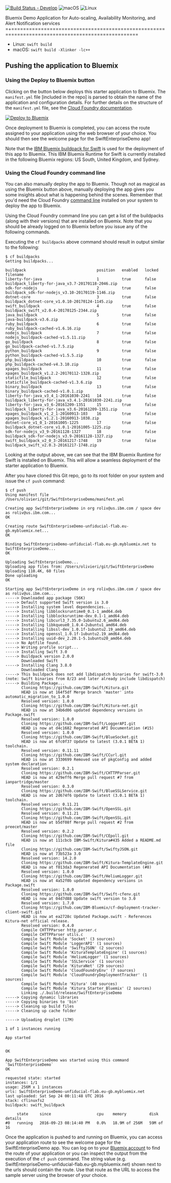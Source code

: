 [![Build Status - Develop](https://travis-ci.com/IBM-Swift/swift-enterprise-demo.svg?token=mJT5PYB2xpM2BrzG4qWD&branch=develop)](https://travis-ci.com/IBM-Swift/swift-enterprise-demo)
![macOS](https://img.shields.io/badge/os-macOS-green.svg?style=flat)
![Linux](https://img.shields.io/badge/os-linux-green.svg?style=flat)

Bluemix Demo Application for Auto-scaling, Availability Monitoring, and Alert Notification services
=+=================================================================================================

  * Linux: `swift build`
  * macOS: `swift build -Xlinker -lc++`




  ## Pushing the application to Bluemix
  ### Using the Deploy to Bluemix button
  Clicking on the button below deploys this starter application to Bluemix. The `manifest.yml` file [included in the repo] is parsed to obtain the name of the application and configuration details. For further details on the structure of the `manifest.yml` file, see the [Cloud Foundry documentation](https://docs.cloudfoundry.org/devguide/deploy-apps/manifest.html#minimal-manifest).

  <!---
  [![Deploy to Bluemix](https://bluemix.net/deploy/button.png)](https://bluemix.net/deploy)
  -->
  [![Deploy to Bluemix](https://hub.jazz.net/deploy/button.png)](https://bluemix.net/deploy?repository=https://github.com/IBM-Swift/swift-enterprise-demo.git)

  Once deployment to Bluemix is completed, you can access the route assigned to your application using the web browser of your choice. You should then see the welcome page for the SwiftEnterpriseDemo app!

  Note that the [IBM Bluemix buildpack for Swift](https://github.com/IBM-Swift/swift-buildpack) is used for the deployment of this app to Bluemix. This IBM Bluemix Runtime for Swift is currently installed in the following Bluemix regions: US South, United Kingdom, and Sydney.

  ### Using the Cloud Foundry command line
  You can also manually deploy the app to Bluemix. Though not as magical as using the Bluemix button above, manually deploying the app gives you some insights about what is happening behind the scenes. Remember that you'd need the Cloud Foundry [command line](https://www.ng.bluemix.net/docs/starters/install_cli.html) installed on your system to deploy the app to Bluemix.

  Using the Cloud Foundry command line you can get a list of the buildpacks (along with their versions) that are installed on Bluemix. Note that you should be already logged on to Bluemix before you issue any of the following commands.

  Executing the `cf buildpacks` above command should result in output similar to the following:

  ```
  $ cf buildpacks
  Getting buildpacks...

  buildpack                               position   enabled   locked   filename
  liberty-for-java                        1          true      false    buildpack_liberty-for-java_v3.7-20170118-2046.zip
  sdk-for-nodejs                          2          true      false    buildpack_sdk-for-nodejs_v3.10-20170119-1146.zip
  dotnet-core                             3          true      false    buildpack_dotnet-core_v1.0.10-20170124-1145.zip
  swift_buildpack                         4          true      false    buildpack_swift_v2.0.4-20170125-2344.zip
  java_buildpack                          5          true      false    java-buildpack-v3.6.zip
  ruby_buildpack                          6          true      false    ruby_buildpack-cached-v1.6.16.zip
  nodejs_buildpack                        7          true      false    nodejs_buildpack-cached-v1.5.11.zip
  go_buildpack                            8          true      false    go_buildpack-cached-v1.7.5.zip
  python_buildpack                        9          true      false    python_buildpack-cached-v1.5.5.zip
  php_buildpack                           10         true      false    php_buildpack-cached-v4.3.10.zip
  xpages_buildpack                        11         true      false    xpages_buildpack_v1.2.2-20170112-1328.zip
  staticfile_buildpack                    12         true      false    staticfile_buildpack-cached-v1.3.6.zip
  binary_buildpack                        13         true      false    binary_buildpack-cached-v1.0.1.zip
  liberty-for-java_v3_4_1-20161030-2241   14         true      false    buildpack_liberty-for-java_v3.4.1-20161030-2241.zip
  liberty-for-java_v3_6-20161209-1351     15         true      false    buildpack_liberty-for-java_v3.6-20161209-1351.zip
  xpages_buildpack_v1_2_1-20160913-103    16         true      false    xpages_buildpack_v1.2.1-20160913-1038.zip
  dotnet-core_v1_0_1-20161005-1225        17         true      false    buildpack_dotnet-core_v1.0.1-20161005-1225.zip
  sdk-for-nodejs_v3_9-20161128-1327       18         true      false    buildpack_sdk-for-nodejs_v3.9-20161128-1327.zip
  swift_buildpack_v2_0_3-20161217-1748    19         true      false    buildpack_swift_v2.0.3-20161217-1748.zip
  ```

  Looking at the output above, we can see that the IBM Bluemix Runtime for Swift is installed on Bluemix. This will allow a seamless deployment of the starter application to Bluemix.

  After you have cloned this Git repo, go to its root folder on your system and issue the `cf push` command:

  ```
  $ cf push
  Using manifest file /Users/olivieri/git/SwiftEnterpriseDemo/manifest.yml

  Creating app SwiftEnterpriseDemo in org roliv@us.ibm.com / space dev as roliv@us.ibm.com...
  OK

  Creating route SwiftEnterpriseDemo-unfiducial-flab.eu-gb.mybluemix.net...
  OK

  Binding SwiftEnterpriseDemo-unfiducial-flab.eu-gb.mybluemix.net to SwiftEnterpriseDemo...
  OK

  Uploading SwiftEnterpriseDemo...
  Uploading app files from: /Users/olivieri/git/SwiftEnterpriseDemo
  Uploading 110.4K, 60 files
  Done uploading               
  OK

  Starting app SwiftEnterpriseDemo in org roliv@us.ibm.com / space dev as roliv@us.ibm.com...
  -----> Downloaded app package (56K)
  -----> Default supported Swift version is 3.0
  -----> Installing system level dependencies...
  -----> Installing libblocksruntime0_0.1-1_amd64.deb
  -----> Installing libblocksruntime-dev_0.1-1_amd64.deb
  -----> Installing libcurl3_7.35.0-1ubuntu2.6_amd64.deb
  -----> Installing libkqueue0_1.0.4-2ubuntu1_amd64.deb
  -----> Installing libssl-dev_1.0.1f-1ubuntu2.19_amd64.deb
  -----> Installing openssl_1.0.1f-1ubuntu2.19_amd64.deb
  -----> Installing uuid-dev_2.20.1-5.1ubuntu20_amd64.deb
  -----> No Aptfile found.
  -----> Writing profile script...
  -----> Installing Swift 3.0
  -----> Buildpack version 2.0.0
         Downloaded Swift
  -----> Installing Clang 3.8.0
         Downloaded Clang
  -----> This buildpack does not add libdispatch binaries for swift-3.0 (note: Swift binaries from 8/23 and later already include libdispatch)
  -----> Building Package...
         Cloning https://github.com/IBM-Swift/Kitura.git
         HEAD is now at 164f5df Merge branch 'master' into automatic_migration_to_1.0.0
         Resolved version: 1.0.0
         Cloning https://github.com/IBM-Swift/Kitura-net.git
         HEAD is now at 34b6d06 updated dependency versions in Package.swift
         Resolved version: 1.0.0
         Cloning https://github.com/IBM-Swift/LoggerAPI.git
         HEAD is now at d4c1682 Regenerated API Documentation (#15)
         Resolved version: 1.0.0
         Cloning https://github.com/IBM-Swift/BlueSocket.git
         HEAD is now at 6fc0f37 Update to latest (3.0.1 BETA 1) toolchain.
         Resolved version: 0.11.11
         Cloning https://github.com/IBM-Swift/CCurl.git
         HEAD is now at 3330699 Removed use of pkgConfig and added system declaration
         Resolved version: 0.2.1
         Cloning https://github.com/IBM-Swift/CHTTPParser.git
         HEAD is now at 429eff6 Merge pull request #7 from ianpartridge/master
         Resolved version: 0.3.0
         Cloning https://github.com/IBM-Swift/BlueSSLService.git
         HEAD is now at 2d674f6 Update to latest (3.0.1 BETA 1) toolchain.
         Resolved version: 0.11.21
         Cloning https://github.com/IBM-Swift/OpenSSL.git
         Resolved version: 0.11.21
         Cloning https://github.com/IBM-Swift/OpenSSL.git
         HEAD is now at b5df08f Merge pull request #2 from preecet/master
         Resolved version: 0.2.2
         Cloning https://github.com/IBM-Swift/CEpoll.git
         HEAD is now at 111cbcb IBM-Swift/Kitura#435 Added a README.md file
         Cloning https://github.com/IBM-Swift/SwiftyJSON.git
         HEAD is now at 73b523a 3.0
         Resolved version: 14.2.0
         Cloning https://github.com/IBM-Swift/Kitura-TemplateEngine.git
         HEAD is now at f013da3 Regenerated API Documentation (#8)
         Resolved version: 1.0.0
         Cloning https://github.com/IBM-Swift/HeliumLogger.git
         HEAD is now at 4a52f0b updated dependency versions in Package.swift
         Resolved version: 1.0.0
         Cloning https://github.com/IBM-Swift/Swift-cfenv.git
         HEAD is now at 04d7d88 Update swift version to 3.0
         Resolved version: 1.7.0
         Cloning https://github.com/IBM-Bluemix/cf-deployment-tracker-client-swift.git
         HEAD is now at ea2728c Updated Package.swift - References Kitura-net official release.
         Resolved version: 0.4.0
         Compile CHTTPParser http_parser.c
         Compile CHTTPParser utils.c
         Compile Swift Module 'Socket' (3 sources)
         Compile Swift Module 'LoggerAPI' (1 sources)
         Compile Swift Module 'SwiftyJSON' (2 sources)
         Compile Swift Module 'KituraTemplateEngine' (1 sources)
         Compile Swift Module 'HeliumLogger' (1 sources)
         Compile Swift Module 'SSLService' (1 sources)
         Compile Swift Module 'KituraNet' (29 sources)
         Compile Swift Module 'CloudFoundryEnv' (7 sources)
         Compile Swift Module 'CloudFoundryDeploymentTracker' (1 sources)
         Compile Swift Module 'Kitura' (40 sources)
         Compile Swift Module 'Kitura_Starter_Bluemix' (2 sources)
         Linking ./.build/release/SwiftEnterpriseDemo
  -----> Copying dynamic libraries
  -----> Copying binaries to 'bin'
  -----> Cleaning up build files
  -----> Cleaning up cache folder

  -----> Uploading droplet (17M)

  1 of 1 instances running

  App started


  OK

  App SwiftEnterpriseDemo was started using this command `SwiftEnterpriseDemo`
  OK

  requested state: started
  instances: 1/1
  usage: 256M x 1 instances
  urls: SwiftEnterpriseDemo-unfiducial-flab.eu-gb.mybluemix.net
  last uploaded: Sat Sep 24 00:11:48 UTC 2016
  stack: cflinuxfs2
  buildpack: swift_buildpack

       state     since                    cpu    memory          disk        details
  #0   running   2016-09-23 08:14:40 PM   0.0%   18.9M of 256M   59M of 1G
  ```

  Once the application is pushed to and running on Bluemix, you can access your application route to see the welcome page for the SwiftEnterpriseDemo app. You can log on to your [Bluemix account](https://console.ng.bluemix.net) to find the route of your application or you can inspect the output from the execution of the `cf push` command.  The string value (e.g. SwiftEnterpriseDemo-unfiducial-flab.eu-gb.mybluemix.net) shown next to the urls should contain the route.  Use that route as the URL to access the sample server using the browser of your choice.
